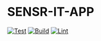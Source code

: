 # SENSR-IT-APP

[![Test](https://github.com/emirdeliz/perfect-flight-app/actions/workflows/test.yml/badge.svg)](https://github.com/emirdeliz/perfect-flight-app/actions/workflows/test.yml)
[![Build](https://github.com/emirdeliz/perfect-flight-app/actions/workflows/build.yml/badge.svg)](https://github.com/emirdeliz/perfect-flight-app/actions/workflows/build.yml)
[![Lint](https://github.com/emirdeliz/perfect-flight-app/actions/workflows/lint.yml/badge.svg)](https://github.com/emirdeliz/perfect-flight-app/actions/workflows/lint.yml)